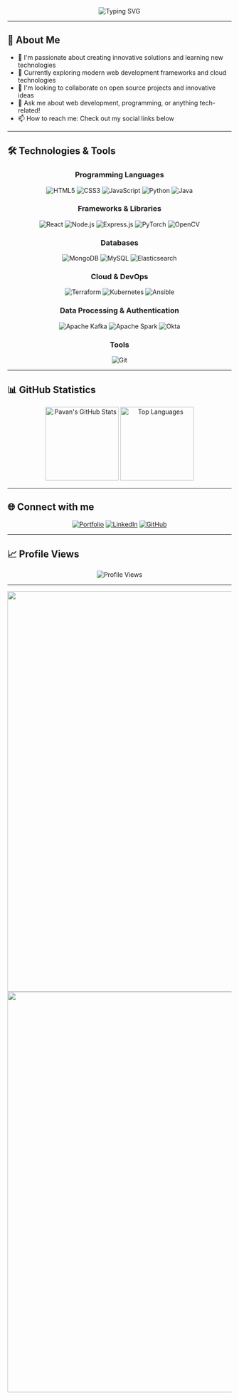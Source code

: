 <div align="center">
  <img src="https://readme-typing-svg.herokuapp.com?font=Fira+Code&pause=1000&color=36BCF7&center=true&vCenter=true&width=435&lines=Hi+there%2C+I'm+Pavan+Kumar+Nuthi+%F0%9F%91%8B;Software+Developer+%26+Tech+Enthusiast;Always+learning+new+technologies!" alt="Typing SVG" />
</div>

---

## 🚀 About Me

- 🔭 I'm passionate about creating innovative solutions and learning new technologies
- 🌱 Currently exploring modern web development frameworks and cloud technologies
- 👯 I'm looking to collaborate on open source projects and innovative ideas
- 💬 Ask me about web development, programming, or anything tech-related!
- 📫 How to reach me: Check out my social links below

---

## 🛠️ Technologies & Tools

<div align="center">
  
  ### Programming Languages
  ![HTML5](https://img.shields.io/badge/html5-%23E34F26.svg?style=for-the-badge&logo=html5&logoColor=white)
  ![CSS3](https://img.shields.io/badge/css3-%231572B6.svg?style=for-the-badge&logo=css3&logoColor=white)
  ![JavaScript](https://img.shields.io/badge/javascript-%23323330.svg?style=for-the-badge&logo=javascript&logoColor=%23F7DF1E)
  ![Python](https://img.shields.io/badge/python-3670A0?style=for-the-badge&logo=python&logoColor=ffdd54)
  ![Java](https://img.shields.io/badge/java-%23ED8B00.svg?style=for-the-badge&logo=openjdk&logoColor=white)
  
  ### Frameworks & Libraries
  ![React](https://img.shields.io/badge/react-%2320232a.svg?style=for-the-badge&logo=react&logoColor=%2361DAFB)
  ![Node.js](https://img.shields.io/badge/node.js-6DA55F?style=for-the-badge&logo=node.js&logoColor=white)
  ![Express.js](https://img.shields.io/badge/express.js-%23404d59.svg?style=for-the-badge&logo=express&logoColor=%2361DAFB)
  ![PyTorch](https://img.shields.io/badge/PyTorch-%23EE4C2C.svg?style=for-the-badge&logo=PyTorch&logoColor=white)
  ![OpenCV](https://img.shields.io/badge/opencv-%23white.svg?style=for-the-badge&logo=opencv&logoColor=white)
  
  ### Databases
  ![MongoDB](https://img.shields.io/badge/MongoDB-%234ea94b.svg?style=for-the-badge&logo=mongodb&logoColor=white)
  ![MySQL](https://img.shields.io/badge/mysql-%2300f.svg?style=for-the-badge&logo=mysql&logoColor=white)
  ![Elasticsearch](https://img.shields.io/badge/-ElasticSearch-005571?style=for-the-badge&logo=elasticsearch)
  
  ### Cloud & DevOps
  ![Terraform](https://img.shields.io/badge/terraform-%235835CC.svg?style=for-the-badge&logo=terraform&logoColor=white)
  ![Kubernetes](https://img.shields.io/badge/kubernetes-%23326ce5.svg?style=for-the-badge&logo=kubernetes&logoColor=white)
  ![Ansible](https://img.shields.io/badge/ansible-%231A1918.svg?style=for-the-badge&logo=ansible&logoColor=white)
  
  ### Data Processing & Authentication
  ![Apache Kafka](https://img.shields.io/badge/Apache%20Kafka-000?style=for-the-badge&logo=apachekafka)
  ![Apache Spark](https://img.shields.io/badge/Apache%20Spark-FDEE21?style=for-the-badge&logo=apachespark&logoColor=black)
  ![Okta](https://img.shields.io/badge/Okta-007DC1?style=for-the-badge&logo=okta&logoColor=white)
  
  ### Tools
  ![Git](https://img.shields.io/badge/git-%23F05033.svg?style=for-the-badge&logo=git&logoColor=white)
  
</div>

---

## 📊 GitHub Statistics

<div align="center">
  <img src="https://github-readme-stats.vercel.app/api?username=pavan-nuthi&show_icons=true&theme=radical&hide_border=true" alt="Pavan's GitHub Stats" height="165">
  <img src="https://github-readme-stats.vercel.app/api/top-langs/?username=pavan-nuthi&layout=compact&theme=radical&hide_border=true" alt="Top Languages" height="165">
</div>

---

## 🌐 Connect with me

<div align="center">
  
  [![Portfolio](https://img.shields.io/badge/Portfolio-%23000000.svg?style=for-the-badge&logo=firefox&logoColor=#FF7139)](https://pavan-nuthi.netlify.app/)
  [![LinkedIn](https://img.shields.io/badge/LinkedIn-%230077B5.svg?style=for-the-badge&logo=linkedin&logoColor=white)](https://www.linkedin.com/in/pavan-k-nuthi/)
  [![GitHub](https://img.shields.io/badge/GitHub-%23121011.svg?style=for-the-badge&logo=github&logoColor=white)](https://github.com/pavan-nuthi)
  
</div>

---

## 📈 Profile Views

<div align="center">
  <img src="https://komarev.com/ghpvc/?username=pavan-nuthi&label=Profile%20views&color=0e75b6&style=flat" alt="Profile Views" />
</div>

---

<div align="center">
  <img src="https://user-images.githubusercontent.com/74038190/212284100-561aa473-3905-4a80-b561-0d28506553ee.gif" width="900">
  
  <img src="https://user-images.githubusercontent.com/74038190/212284115-f47cd8ff-2ffb-4b04-b5bf-4d1c14c0247f.gif" width="900">
</div>
